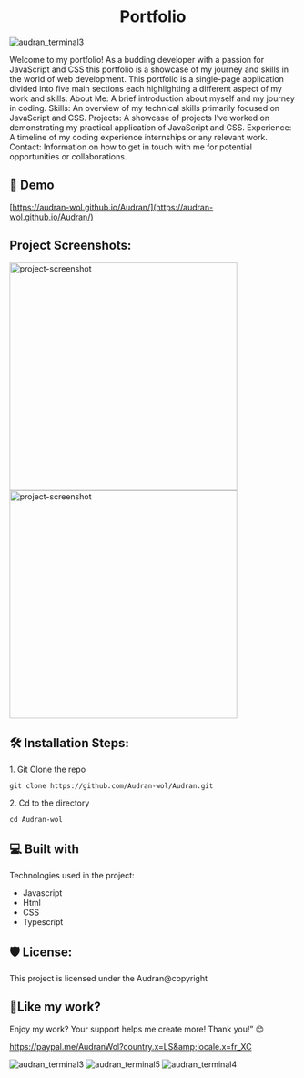 <h1 align="center" id="title">Portfolio</h1>

![audran_terminal3](https://github.com/Audran-wol/Audran/assets/91311465/4507c74c-f4e4-4ab5-a620-acefda6d2b87)

<p id="description">Welcome to my portfolio! As a budding developer with a passion for JavaScript and CSS this portfolio is a showcase of my journey and skills in the world of web development. This portfolio is a single-page application divided into five main sections each highlighting a different aspect of my work and skills: About Me: A brief introduction about myself and my journey in coding. Skills: An overview of my technical skills primarily focused on JavaScript and CSS. Projects: A showcase of projects I’ve worked on demonstrating my practical application of JavaScript and CSS. Experience: A timeline of my coding experience internships or any relevant work. Contact: Information on how to get in touch with me for potential opportunities or collaborations.</p>

<h2>🚀 Demo</h2>

[https://audran-wol.github.io/Audran/](https://audran-wol.github.io/Audran/)

<h2>Project Screenshots:</h2>

<img src="![audran_terminal4](https://github.com/Audran-wol/Audran/assets/91311465/c7276797-7228-4a6d-8f84-465a0cb883ee" alt="project-screenshot" width="400" height="400/">

<img src="https://github.com/Audran-wol/Audran/assets/91311465/c7276797-7228-4a6d-8f84-465a0cb883ee" alt="project-screenshot" width="400" height="400/">

<h2>🛠️ Installation Steps:</h2>

<p>1. Git Clone the repo</p>

```
git clone https://github.com/Audran-wol/Audran.git
```

<p>2. Cd to the directory</p>

```
cd Audran-wol
```

  
  
<h2>💻 Built with</h2>

Technologies used in the project:

*   Javascript
*   Html
*   CSS
*   Typescript

<h2>🛡️ License:</h2>

This project is licensed under the Audran@copyright


<h2>💖Like my work?</h2>

Enjoy my work? Your support helps me create more! Thank you!” 😊<p>https://paypal.me/AudranWol?country.x=LS&amp;locale.x=fr_XC</p>
![audran_terminal3](https://github.com/Audran-wol/Audran/assets/91311465/4507c74c-f4e4-4ab5-a620-acefda6d2b87)
![audran_terminal5](https://github.com/Audran-wol/Audran/assets/91311465/7f8c1384-60b1-4ec2-b1f1-f9998552c602)
![audran_terminal4](https://github.com/Audran-wol/Audran/assets/91311465/c7276797-7228-4a6d-8f84-465a0cb883ee)
